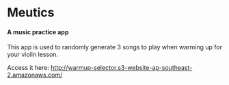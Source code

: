 # Meutics

#### A music practice app

This app is used to randomly generate 3 songs to play when warming up for your violin lesson.

Access it here:
http://warmup-selector.s3-website-ap-southeast-2.amazonaws.com/
